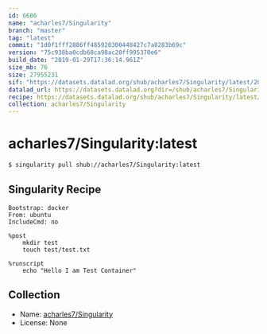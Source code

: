 ```yaml
---
id: 6686
name: "acharles7/Singularity"
branch: "master"
tag: "latest"
commit: "1d0f1fff2886ff485920300448427c7a8283b69c"
version: "75c938ba0cdb68ca98ac20ff995370e6"
build_date: "2019-01-29T17:36:14.961Z"
size_mb: 76
size: 27955231
sif: "https://datasets.datalad.org/shub/acharles7/Singularity/latest/2019-01-29-1d0f1fff-75c938ba/75c938ba0cdb68ca98ac20ff995370e6.simg"
datalad_url: https://datasets.datalad.org?dir=/shub/acharles7/Singularity/latest/2019-01-29-1d0f1fff-75c938ba/
recipe: https://datasets.datalad.org/shub/acharles7/Singularity/latest/2019-01-29-1d0f1fff-75c938ba/Singularity
collection: acharles7/Singularity
---
```


# acharles7/Singularity:latest

```bash
$ singularity pull shub://acharles7/Singularity:latest
```

## Singularity Recipe

```singularity
Bootstrap: docker
From: ubuntu
IncludeCmd: no

%post
	mkdir test
	touch test/test.txt

%runscript
	echo "Hello I am Test Container"
```

## Collection

 - Name: [acharles7/Singularity](https://github.com/acharles7/Singularity)
 - License: None

